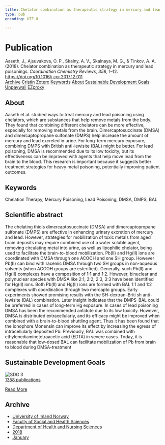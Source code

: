 ```yaml
---
title: Chelator combination as therapeutic strategy in mercury and lead poisonings
type: pub
encoding: UTF-8

---
```

<h1>Publication</h1>
<article id="csl-bib-container-IS32P56R" class="csl-bib-container">
  <div class="csl-bib-body"> <div class="csl-entry">Aaseth, J., Ajsuvakova, O. P., Skalny, A. V., Skalnaya, M. G., &#38; Tinkov, A. A. (2018). Chelator combination as therapeutic strategy in mercury and lead poisonings. <i>Coordination Chemistry Reviews</i>, <i>358</i>, 1–12. <a href="https://doi.org/10.1016/j.ccr.2017.12.011">https://doi.org/10.1016/j.ccr.2017.12.011</a></div> </div>
  <div class="csl-bib-buttons">
    <a href="#taxonomy-article-IS32P56R" alt="archive" class="csl-bib-button">Archive</a>
    <a href="https://app.cristin.no/results/show.jsf?id=1540988" alt="Cristin" class="csl-bib-button">Cristin</a>
    <a href="http://zotero.org/groups/5881554/items/IS32P56R" alt="Zotero" class="csl-bib-button">Zotero</a>
    <a href="#keywords-article-IS32P56R" alt="keywords" class="csl-bib-button">Keywords</a>
    <a href="#about-article-IS32P56R" alt="about_pub" class="csl-bib-button">About</a>
    <a href="#sdg-article-IS32P56R" alt="sdg" class="csl-bib-button">Sustainable Development Goals</a>
    <a href="https://doi.org/10.1016/j.ccr.2017.12.011" alt="Unpaywall" class="csl-bib-button">Unpaywall</a>
    <a href="https://doi.org/10.1016/j.ccr.2017.12.011" alt="EZproxy" class="csl-bib-button">EZproxy</a>
  </div>
  <div id="csl-bib-meta-container-IS32P56R"></div>
</article>
<div id="csl-bib-meta-IS32P56R" class="csl-bib-meta">
  <article id="about-article-IS32P56R" class="about_pub-article">
    <h1>About</h1>
    Aaseth et al. studied ways to treat mercury and lead poisoning using chelators, which are substances that help remove metals from the body. They found that combining different chelators can be more effective, especially for removing metals from the brain. Dimercaptosuccinate (DMSA) and dimercaptopropane sulfonate (DMPS) help increase the amount of mercury and lead excreted in urine. For long-term mercury exposure, combining DMPS with British anti-lewisite (BAL) might be better. For lead poisoning, DMSA is recommended due to its low toxicity, but its effectiveness can be improved with agents that help move lead from the brain to the blood. This research is important because it suggests better treatment strategies for heavy metal poisoning, potentially improving patient outcomes.
  </article>
  <article id="keywords-article-IS32P56R" class="keywords-article">
    <h1>Keywords</h1>
    Chelation Therapy, Mercury Poisoning, Lead Poisoning, DMSA, DMPS, BAL
  </article>
  <article id="abstract-article-IS32P56R" class="abstract-article">
    <h1>Scientific abstract</h1>
    The chelating thiols dimercaptosuccinate (DMSA) and dimercaptopropane sulfonate (DMPS) are effective 
in enhancing urinary excretion of mercury and lead. However, strategies for mobilization of toxic metals 
from aged brain deposits may require combined use of a water soluble agent, removing circulating metal 
into urine, as well as lipophilic chelator, being used to facilitate the brain-to-blood mobilization. Pb(II) 
and Hg(II) ions are coordinated with DMSA through one ACOOH and one SH group. However Pb(II) 
can bind with racemic DMSA through two SH groups in non-aqueous solvents (when ACOOH groups 
are esterified). Generally, such Pb(II) and Hg(II) complexes have a composition of 1:1 and 1:2. 
However, binuclear and polynuclear species with DMSA like 2:1, 2:2, 2:3, 3:3 have been identified for 
Hg(II) ions. Both Pb(II) and Hg(II) ions are formed with BAL 1:1 and 1:2 complexes with coordination 
through two mercapto groups. Early experiments showed promising results with the SH–dextran–Briti 
sh anti-lewisite (BAL) combination. Later insight indicates that the DMPS–BAL could be preferred in cases 
of long-term Hg exposure. In cases of lead poisoning DMSA has been the recommended antidote due to 
its low toxicity. However, DMSA is distributed extracellularly, and its efficacy might be improved when 
combined with a brain-to-blood shuttling agent. Thus it has been found that the ionophore Monensin can 
improve its effect by increasing the egress of intracellularly deposited Pb. Previously, BAL was combined 
with ethylenediaminetetraacetic acid (EDTA) in severe cases. Today, it is reasonable that low-dosed BAL 
can facilitate mobilization of Pb from brain to blood during DMSA-treatment
  </article>
  <article id="sdg-article-IS32P56R" class="sdg-article">
    <h1>Sustainable Development Goals</h1>
    <div class="sdg-container"><div id="sdg3" class="sdg">
        <img src="{{< params subfolder >}}images/sdg/sdg03_en.png" class="image" alt="SDG 3">
        <div class="sdg-overlay">
          <a href="/en/archive/?key=?sdg=3#archive" class="sdg-publication-count"><span>1358</span> publications</a>
          <p><a href="https://sdgs.un.org/goals/goal3" class="sdg-read-more">Read More</a></p>
        </div>
      </div></div>
  </article>
  <article id="taxonomy-article-IS32P56R" class="taxonomy-article">
    <h1>Archive</h1>
    <ul>
      <li>
        <a href="/en/archive/?key=3DCRN523">University of Inland Norway</a>
      </li>
      <li>
        <a href="/en/archive/?key=IDKFS3MX">Faculty of Social and Health Sciences</a>
      </li>
      <li>
        <a href="/en/archive/?key=GTV4ECMZ">Department of Health and Nursing Sciences</a>
      </li>
      <li>
        <a href="/en/archive/?key=676HMQBA">2018</a>
      </li>
      <li>
        <a href="/en/archive/?key=74AQLNA9">January</a>
      </li>
    </ul>
  </article>
</div>
